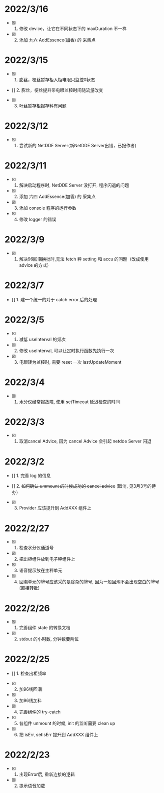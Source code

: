 # 2022/3/16

- [x] 1. 修改 device，让它在不同状态下的 maxDuration 不一样

- [x] 2. 添加 九六 AddEssence(加香) 的 采集点

# 2022/3/15

- [x] 1. 膨丝，梗丝暂存柜入柜电眼只监控0状态

- [] 2. 膨丝，梗丝提升带电眼监控时间随流量改变

- [x] 3. 叶丝暂存柜报存料有问题


# 2022/3/12

- [x] 1. 尝试新的 NetDDE Server(新NetDDE Server出错，已报作者)

# 2022/3/11

- [x] 1. 解决启动程序时, NetDDE Server 没打开, 程序闪退的问题 

- [x] 2. 添加 六四 AddEssence(加香) 的 采集点

- [x] 3. 添加 console 程序的运行参数

- [x] 4. 修改 logger 的错误

# 2022/3/9

- [x] 1. 解决96回潮换批时,无法 fetch 秤 setting 和 accu 的问题（改成使用 advice 的方式）

# 2022/3/7

- [] 1. 建一个统一的对于 catch error 后的处理

# 2022/3/5

- [x] 1. 减低 useInterval 的频次

- [x] 2. 修改 useInterval, 可以让定时执行函数先执行一次

- [x] 3. 电眼转为监控时, 需要 reset 一次 lastUpdateMoment

# 2022/3/4

- [x] 1. 水分仪经常报故障, 使用 setTimeout 延迟检查的时间

# 2022/3/3

- [x] 1. 取消cancel Advice, 因为 cancel Advice 会引起 netdde Server 闪退 

# 2022/3/2

- [] 1. 完善 log 的信息

- [] 2. ~~如何确认 ummount 的时候成功的 cancel advice~~ (取消, 见3月3号的待办)

- [x] 3. Provider 应该提升到 AddXXX 组件上

# 2022/2/27

- [x] 1. 检查水分仪通道号

- [x] 2. 把出柜组件放到电子秤组件上

- [x] 3. 语音提示放在主秤单元

- [x] 4. 回潮单元的牌号应该采的是除杂的牌号, 因为一般回潮不会出现空白的牌号(直接转批)

# 2022/2/26

- [x] 1. 完善组件 state 的转换文档

- [x] 2. stdout 的小时数, 分钟数要两位

# 2022/2/25

- [] 1. 检查出柜频率

- [x] 2. 加96线回潮

- [x] 3. 加96线加料

- [x] 4. 完善组件的 try-catch

- [x] 5. 各组件 unmount 的时候, init 的监听需要 clean up

- [x] 6. 把 isErr, setIsErr 提升到 AddXXX 组件上

# 2022/2/23

- [x] 1. 出现Error后, 重新连接的逻辑

- [x] 2. 提示语音加载
